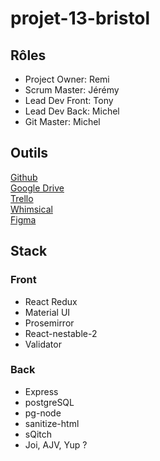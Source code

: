 # projet-13-bristol

## Rôles

- Project Owner: Remi
- Scrum Master: Jérémy
- Lead Dev Front: Tony
- Lead Dev Back: Michel
- Git Master: Michel

## Outils

[Github](https://github.com/O-clock-Valhalla/projet-13-bristol)  
[Google Drive](https://drive.google.com/drive/u/0/folders/1Ba-Q8_Z_vk6C8-oc9J79TO6lZZoXPbcH)  
[Trello](https://trello.com/b/16udhjpa/bristol)  
[Whimsical](https://whimsical.com/bristol-9h93dcolhrjetiudaectwa)  
[Figma](https://www.figma.com/proto/RWjc9Vhz3Su1K86ob0HhMt/BE-apoth%C3%A9ose?node-id=218%3A142&starting-point-node-id=60%3A121)

## Stack

### Front

- React Redux
- Material UI
- Prosemirror
- React-nestable-2
- Validator

### Back

- Express
- postgreSQL
- pg-node
- sanitize-html
- sQitch
- Joi, AJV, Yup ?
